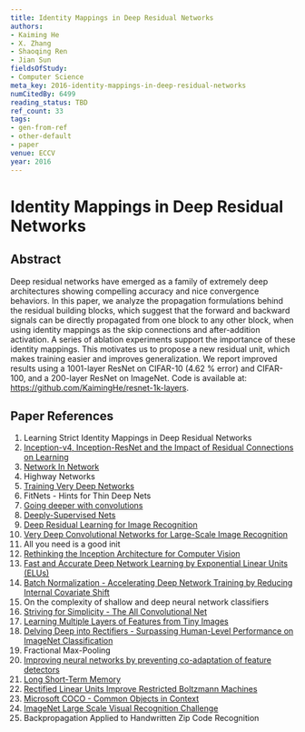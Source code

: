 ```yaml
---
title: Identity Mappings in Deep Residual Networks
authors:
- Kaiming He
- X. Zhang
- Shaoqing Ren
- Jian Sun
fieldsOfStudy:
- Computer Science
meta_key: 2016-identity-mappings-in-deep-residual-networks
numCitedBy: 6499
reading_status: TBD
ref_count: 33
tags:
- gen-from-ref
- other-default
- paper
venue: ECCV
year: 2016
---
```


# Identity Mappings in Deep Residual Networks

## Abstract

Deep residual networks have emerged as a family of extremely deep architectures showing compelling accuracy and nice convergence behaviors. In this paper, we analyze the propagation formulations behind the residual building blocks, which suggest that the forward and backward signals can be directly propagated from one block to any other block, when using identity mappings as the skip connections and after-addition activation. A series of ablation experiments support the importance of these identity mappings. This motivates us to propose a new residual unit, which makes training easier and improves generalization. We report improved results using a 1001-layer ResNet on CIFAR-10 (4.62 % error) and CIFAR-100, and a 200-layer ResNet on ImageNet. Code is available at: https://github.com/KaimingHe/resnet-1k-layers.

## Paper References

1. Learning Strict Identity Mappings in Deep Residual Networks
2. [Inception-v4, Inception-ResNet and the Impact of Residual Connections on Learning](2017-inception-v4-inception-resnet-and-the-impact-of-residual-connections-on-learning)
3. [Network In Network](2014-network-in-network)
4. Highway Networks
5. [Training Very Deep Networks](2015-training-very-deep-networks)
6. FitNets - Hints for Thin Deep Nets
7. [Going deeper with convolutions](2015-going-deeper-with-convolutions)
8. [Deeply-Supervised Nets](2015-deeply-supervised-nets)
9. [Deep Residual Learning for Image Recognition](2016-deep-residual-learning-for-image-recognition)
10. [Very Deep Convolutional Networks for Large-Scale Image Recognition](2015-very-deep-convolutional-networks-for-large-scale-image-recognition)
11. All you need is a good init
12. [Rethinking the Inception Architecture for Computer Vision](2016-rethinking-the-inception-architecture-for-computer-vision)
13. [Fast and Accurate Deep Network Learning by Exponential Linear Units (ELUs)](2016-fast-and-accurate-deep-network-learning-by-exponential-linear-units-elus)
14. [Batch Normalization - Accelerating Deep Network Training by Reducing Internal Covariate Shift](2015-batch-normalization-accelerating-deep-network-training-by-reducing-internal-covariate-shift)
15. On the complexity of shallow and deep neural network classifiers
16. [Striving for Simplicity - The All Convolutional Net](2015-striving-for-simplicity-the-all-convolutional-net)
17. [Learning Multiple Layers of Features from Tiny Images](2009-learning-multiple-layers-of-features-from-tiny-images)
18. [Delving Deep into Rectifiers - Surpassing Human-Level Performance on ImageNet Classification](2015-delving-deep-into-rectifiers-surpassing-human-level-performance-on-imagenet-classification)
19. Fractional Max-Pooling
20. [Improving neural networks by preventing co-adaptation of feature detectors](2012-improving-neural-networks-by-preventing-co-adaptation-of-feature-detectors)
21. [Long Short-Term Memory](1997-long-short-term-memory)
22. [Rectified Linear Units Improve Restricted Boltzmann Machines](2010-rectified-linear-units-improve-restricted-boltzmann-machines)
23. [Microsoft COCO - Common Objects in Context](2014-microsoft-coco-common-objects-in-context)
24. [ImageNet Large Scale Visual Recognition Challenge](2015-imagenet-large-scale-visual-recognition-challenge)
25. Backpropagation Applied to Handwritten Zip Code Recognition
